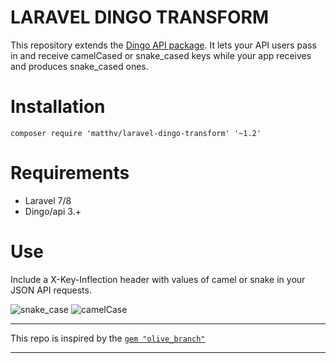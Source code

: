 LARAVEL DINGO TRANSFORM
=============

This repository extends the [Dingo API package](https://github.com/dingo/api).
It lets your API users pass in and receive camelCased or snake_cased keys while your app receives and produces snake_cased ones.


# Installation

```
composer require 'matthv/laravel-dingo-transform' '~1.2'
```

# Requirements

- Laravel 7/8
- Dingo/api 3.+

# Use

Include a X-Key-Inflection header with values of camel or snake in your JSON API requests.
  
![snake_case](https://i.imgur.com/2wn3FAA.png)
![camelCase](https://i.imgur.com/2PC3h8W.png)

___

This repo is inspired by the [```gem "olive_branch"```](https://github.com/vigetlabs/olive_branch)

---
